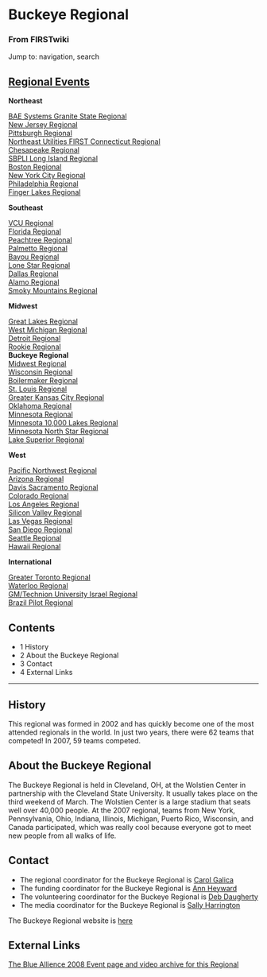 

# Buckeye Regional

### From FIRSTwiki

Jump to: navigation, search

[Regional Events](/index.php/Index_of_Regionals "Index of Regionals" )  
---  
  
**Northeast**  

[BAE Systems Granite State
Regional](/index.php/BAE_Systems_Granite_State_Regional "BAE Systems Granite
State Regional" )  
[New Jersey Regional](/index.php/New_Jersey_Regional "New Jersey Regional" )  
[Pittsburgh Regional](/index.php/Pittsburgh_Regional "Pittsburgh Regional" )  
[Northeast Utilities FIRST Connecticut
Regional](/index.php/Northeast_Utilities_FIRST_Connecticut_Regional "Northeast
Utilities FIRST Connecticut Regional" )  
[Chesapeake Regional](/index.php/Chesapeake_Regional "Chesapeake Regional" )  
[SBPLI Long Island Regional](/index.php/SBPLI_Long_Island_Regional "SBPLI Long
Island Regional" )  
[Boston Regional](/index.php/Boston_Regional "Boston Regional" )  
[New York City Regional](/index.php/New_York_City_Regional "New York City
Regional" )  
[Philadelphia Regional](/index.php/Philadelphia_Regional "Philadelphia
Regional" )  
[Finger Lakes Regional](/index.php/Finger_Lakes_Regional "Finger Lakes
Regional" )  

**Southeast**  

[VCU Regional](/index.php/VCU_Regional "VCU Regional" )  
[Florida Regional](/index.php/Florida_Regional "Florida Regional" )  
[Peachtree Regional](/index.php/Peachtree_Regional "Peachtree Regional" )  
[Palmetto Regional](/index.php/Palmetto_Regional "Palmetto Regional" )  
[Bayou Regional](/index.php/Bayou_Regional "Bayou Regional" )  
[Lone Star Regional](/index.php/Lone_Star_Regional "Lone Star Regional" )  
[Dallas Regional](/index.php/Dallas_Regional "Dallas Regional" )  
[Alamo Regional](/index.php/Alamo_Regional "Alamo Regional" )  
[Smoky Mountains Regional](/index.php/Smoky_Mountains_Regional "Smoky
Mountains Regional" )  

**Midwest**  

[Great Lakes Regional](/index.php/Great_Lakes_Regional "Great Lakes Regional"
)  
[West Michigan Regional](/index.php/West_Michigan_Regional "West Michigan
Regional" )  
[Detroit Regional](/index.php/Detroit_Regional "Detroit Regional" )  
[Rookie Regional](/index.php/Rookie_Regional "Rookie Regional" )  
**Buckeye Regional**  
[Midwest Regional](/index.php/Midwest_Regional "Midwest Regional" )  
[Wisconsin Regional](/index.php/Wisconsin_Regional "Wisconsin Regional" )  
[Boilermaker Regional](/index.php/Boilermaker_Regional "Boilermaker Regional"
)  
[St. Louis Regional](/index.php/St._Louis_Regional "St. Louis Regional" )  
[Greater Kansas City Regional](/index.php/Greater_Kansas_City_Regional
"Greater Kansas City Regional" )  
[Oklahoma Regional](/index.php/Oklahoma_Regional "Oklahoma Regional" )  
[Minnesota Regional](/index.php/Minnesota_Regional "Minnesota Regional" )  
[Minnesota 10,000 Lakes Regional](/index.php/Minnesota_10%2C000_Lakes_Regional
"Minnesota 10,000 Lakes Regional" )  
[Minnesota North Star Regional](/index.php/Minnesota_North_Star_Regional
"Minnesota North Star Regional" )  
[Lake Superior Regional](/index.php/Lake_Superior_Regional "Lake Superior
Regional" )  

**West**  

[Pacific Northwest Regional](/index.php/Pacific_Northwest_Regional "Pacific
Northwest Regional" )  
[Arizona Regional](/index.php/Arizona_Regional "Arizona Regional" )  
[Davis Sacramento Regional](/index.php/Davis_Sacramento_Regional "Davis
Sacramento Regional" )  
[Colorado Regional](/index.php/Colorado_Regional "Colorado Regional" )  
[Los Angeles Regional](/index.php/Los_Angeles_Regional "Los Angeles Regional"
)  
[Silicon Valley Regional](/index.php/Silicon_Valley_Regional "Silicon Valley
Regional" )  
[Las Vegas Regional](/index.php/Las_Vegas_Regional "Las Vegas Regional" )  
[San Diego Regional](/index.php/San_Diego_Regional "San Diego Regional" )  
[Seattle Regional](/index.php/Seattle_Regional "Seattle Regional" )  
[Hawaii Regional](/index.php/Hawaii_Regional "Hawaii Regional" )  

**International**  

[Greater Toronto Regional](/index.php/Greater_Toronto_Regional "Greater
Toronto Regional" )  
[Waterloo Regional](/index.php/Waterloo_Regional "Waterloo Regional" )  
[GM/Technion University Israel
Regional](/index.php/GM/Technion_University_Israel_Regional "GM/Technion
University Israel Regional" )  
[Brazil Pilot Regional](/index.php/Brazil_Pilot_Regional "Brazil Pilot
Regional" )  
  
  
  

## Contents

  * 1 History
  * 2 About the Buckeye Regional
  * 3 Contact
  * 4 External Links  
---  
  

##  History

This regional was formed in 2002 and has quickly become one of the most
attended regionals in the world. In just two years, there were 62 teams that
competed! In 2007, 59 teams competed.


##  About the Buckeye Regional

The Buckeye Regional is held in Cleveland, OH, at the Wolstien Center in
partnership with the Cleveland State University. It usually takes place on the
third weekend of March. The Wolstien Center is a large stadium that seats well
over 40,000 people. At the 2007 regional, teams from New York, Pennsylvania,
Ohio, Indiana, Illinois, Michigan, Puerto Rico, Wisconsin, and Canada
participated, which was really cool because everyone got to meet new people
from all walks of life.  
  


##  Contact

  * The regional coordinator for the Buckeye Regional is [Carol Galica](mailto:Carol.Galica@grc.nasa.gov "mailto:Carol.Galica@grc.nasa.gov" )
  * The funding coordinator for the Buckeye Regional is [Ann Heyward](mailto:AnnHeyward@OAI.org "mailto:AnnHeyward@OAI.org" )
  * The volunteering coordinator for the Buckeye Regional is [Deb Daugherty](mailto:ddaugherty@WVIZ.org?subject=FIRST "mailto:ddaugherty@WVIZ.org?subject=FIRST" )
  * The media coordinator for the Buckeye Regional is [Sally Harrington](mailto:Sally.Harrington@nasa.gov "mailto:Sally.Harrington@nasa.gov" )  
  

The Buckeye Regional website is
[here](http://www.grc.nasa.gov/WWW/OEP/first/regional/index.htm
"http://www.grc.nasa.gov/WWW/OEP/first/regional/index.htm" )


## External Links

[The Blue Allience 2008 Event page and video archive for this
Regional](http://www.thebluealliance.net/tbatv/event.php?eventid=157
"http://www.thebluealliance.net/tbatv/event.php?eventid=157" )

